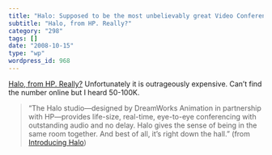 ```yaml
---
title: "Halo: Supposed to be the most unbelievably great Video Conferencing system"
subtitle: "Halo, from HP. Really?"
category: "298"
tags: []
date: "2008-10-15"
type: "wp"
wordpress_id: 968
---
```

[Halo, from HP. Really?](http://www.hp.com/halo/what_is.html)
Unfortunately it is outrageously expensive. Can’t find the number online but I heard 50-100K.

> “The Halo studio—designed by DreamWorks Animation in partnership with
HP—provides life-size, real-time, eye-to-eye conferencing with
outstanding audio and no delay. Halo gives the sense of being in the
same room together. And best of all, it’s right down the hall.” (from [Introducing Halo](http://www.hp.com/halo/introducing.html))